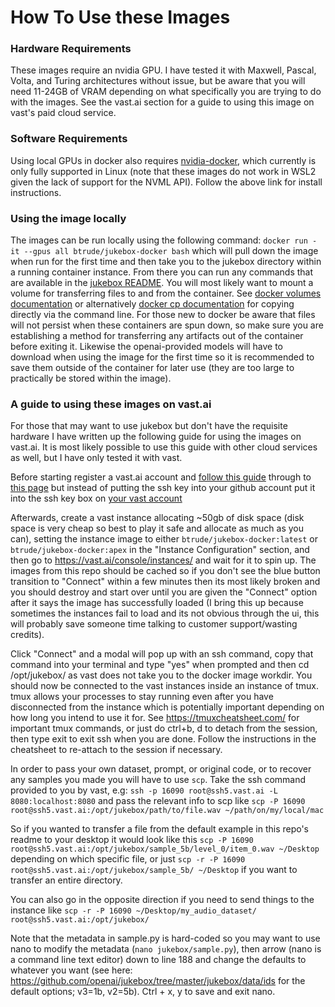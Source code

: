 # How To Use these Images
### Hardware Requirements
These images require an nvidia GPU. I have tested it with Maxwell, Pascal, Volta, and Turing architectures without issue, but be aware that you will need 11-24GB of VRAM depending on what specifically you are trying to do with the images. See the vast.ai section for a guide to using this image on vast's paid cloud service.

### Software Requirements
Using local GPUs in docker also requires [nvidia-docker](https://github.com/NVIDIA/nvidia-docker), which currently is only fully supported in Linux (note that these images do not work in WSL2 given the lack of support for the NVML API). Follow the above link for install instructions.

### Using the image locally
The images can be run locally using the following command: `docker run -it --gpus all btrude/jukebox-docker bash` which will pull down the image when run for the first time and then take you to the jukebox directory within a running container instance. From there you can run any commands that are available in the [jukebox README](http://github.com/openai/jukebox). You will most likely want to mount a volume for transferring files to and from the container. See [docker volumes documentation](https://docs.docker.com/storage/volumes/) or alternatively [docker cp documentation](https://docs.docker.com/engine/reference/commandline/cp/) for copying directly via the command line. For those new to docker be aware that files will not persist when these containers are spun down, so make sure you are establishing a method for transferring any artifacts out of the container before exiting it. Likewise the openai-provided models will have to download when using the image for the first time so it is recommended to save them outside of the container for later use (they are too large to practically be stored within the image).

### A guide to using these images on vast.ai
For those that may want to use jukebox but don't have the requisite hardware I have written up the following guide for using the images on vast.ai. It is most likely possible to use this guide with other cloud services as well, but I have only tested it with vast.

Before starting register a vast.ai account and [follow this guide](https://help.github.com/en/github/authenticating-to-github/generating-a-new-ssh-key-and-adding-it-to-the-ssh-agent) through to [this page](https://help.github.com/en/github/authenticating-to-github/adding-a-new-ssh-key-to-your-github-account) but instead of putting the ssh key into your github account put it into the ssh key box on [your vast account](https://vast.ai/console/account/)

Afterwards, create a vast instance allocating ~50gb of disk space (disk space is very cheap so best to play it safe and allocate as much as you can), setting the instance image to either `btrude/jukebox-docker:latest` or `btrude/jukebox-docker:apex` in the "Instance Configuration" section, and then go to https://vast.ai/console/instances/ and wait for it to spin up. The images from this repo should be cached so if you don't see the blue button transition to "Connect" within a few minutes then its most likely broken and you should destroy and start over until you are given the "Connect" option after it says the image has successfully loaded (I bring this up because sometimes the instances fail to load and its not obvious through the ui, this will probably save someone time talking to customer support/wasting credits).

Click "Connect" and a modal will pop up with an ssh command, copy that command into your terminal and type "yes" when prompted and then cd /opt/jukebox/ as vast does not take you to the docker image workdir. You should now be connected to the vast instances inside an instance of tmux. tmux allows your processes to stay running even after you have disconnected from the instance which is potentially important depending on how long you intend to use it for. See https://tmuxcheatsheet.com/ for important tmux commands, or just do ctrl+b, d to detach from the session, then type exit to exit ssh when you are done. Follow the instructions in the cheatsheet to re-attach to the session if necessary.

In order to pass your own dataset, prompt, or original code, or to recover any samples you made you will have to use `scp`. Take the ssh command provided to you by vast, e.g:
`ssh -p 16090 root@ssh5.vast.ai -L 8080:localhost:8080` and pass the relevant info to scp like `scp -P 16090 root@ssh5.vast.ai:/opt/jukebox/path/to/file.wav ~/path/on/my/local/mac`

So if you wanted to transfer a file from the default example in this repo's readme to your desktop it would look like this `scp -P 16090 root@ssh5.vast.ai:/opt/jukebox/sample_5b/level_0/item_0.wav ~/Desktop` depending on which specific file, or just `scp -r -P 16090 root@ssh5.vast.ai:/opt/jukebox/sample_5b/ ~/Desktop` if you want to transfer an entire directory.

You can also go in the opposite direction if you need to send things to the instance like `scp -r -P 16090 ~/Desktop/my_audio_dataset/ root@ssh5.vast.ai:/opt/jukebox/`

Note that the metadata in sample.py is hard-coded so you may want to use nano to modify the metadata (`nano jukebox/sample.py`), then arrow (nano is a command line text editor) down to line 188 and change the defaults to whatever you want (see here: https://github.com/openai/jukebox/tree/master/jukebox/data/ids for the default options; v3=1b, v2=5b). Ctrl + x, y to save and exit nano.
